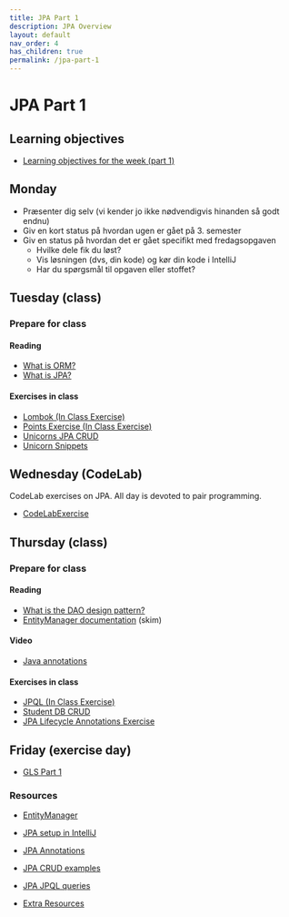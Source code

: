 ```yaml
---
title: JPA Part 1
description: JPA Overview
layout: default
nav_order: 4   
has_children: true
permalink: /jpa-part-1
---
```



# JPA Part 1

## Learning objectives

- [Learning objectives for the week (part 1)](./learning_objectives.md)

## Monday

- Præsenter dig selv (vi kender jo ikke nødvendigvis hinanden så godt endnu)
- Giv en kort status på hvordan ugen er gået på 3. semester
- Giv en status på hvordan det er gået specifikt med fredagsopgaven
  - Hvilke dele fik du løst?
  - Vis løsningen (dvs, din kode) og kør din kode i IntelliJ
  - Har du spørgsmål til opgaven eller stoffet?

## Tuesday (class)

### Prepare for class

#### Reading

- [What is ORM?](https://www.freecodecamp.org/news/what-is-an-orm-the-meaning-of-object-relational-mapping-database-tools/)
- [What is JPA?](https://www.infoworld.com/article/2259807/what-is-jpa-introduction-to-the-java-persistence-api.html)

#### Exercises in class

- [Lombok (In Class Exercise)](./exercises/LombokExercise.md)
- [Points Exercise (In Class Exercise)](./exercises/PointsExercise.md)
- [Unicorns JPA CRUD](./exercises/UnicornExercise.md)
- [Unicorn Snippets](./exercises/UnicornSnippets.md)

## Wednesday (CodeLab)

CodeLab exercises on JPA. All day is devoted to pair programming.

- [CodeLabExercise](./exercises/codelab.md)

## Thursday (class)

### Prepare for class

#### Reading

- [What is the DAO design pattern?](https://www.digitalocean.com/community/tutorials/dao-design-pattern)
- [EntityManager documentation](https://docs.oracle.com/javaee/5/api/javax/persistence/EntityManager.html) (skim)

#### Video

- [Java annotations](https://www.youtube.com/watch?v=DkZr7_c9ry8&t=1s)

#### Exercises in class

- [JPQL (In Class Exercise)](./jpqlqueries)
- [Student DB CRUD](./student)
- [JPA Lifecycle Annotations Exercise](./jpalifecycleannotations)

## Friday (exercise day)

- [GLS Part 1](./gls_part1.md)

### Resources

- [EntityManager](../toolbox/java/orm/jpa_entity_manager.md)
- [JPA setup in IntelliJ](../toolbox/java/orm/jpa_setup.md)
- [JPA Annotations](../toolbox/java/orm/jpa_annotations.md)
- [JPA CRUD examples](../toolbox/java/orm/jpa_crud_example.md)
- [JPA JPQL queries](../toolbox/java/orm/jpa_jpql.md)

- [Extra Resources](./Resources.md)
